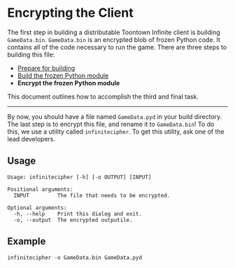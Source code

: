 Encrypting the Client
=====================
The first step in building a distributable Toontown Infinite client is building ```GameData.bin```. ```GameData.bin``` is an encrypted blob of frozen Python code. It contains all of the code necessary to run the game. There are three steps to building this file:

* [Prepare for building](prepare-client.md)
* [Build the frozen Python module](build-client.md)
* **Encrypt the frozen Python module**

This document outlines how to accomplish the third and final task.

- - -

By now, you should have a file named ```GameData.pyd``` in your build directory. The last step is to encrypt this file, and rename it to ```GameData.bin```! To do this, we use a utility called ```infinitecipher```. To get this utility, ask one of the lead developers.

## Usage ##

    Usage: infinitecipher [-h] [-o OUTPUT] [INPUT]
    
    Positional arguments:
      INPUT         The file that needs to be encrypted.
    
    Optional arguments:
      -h, --help    Print this dialog and exit.
      -o, --output  The encrypted outputile.

## Example ##

    infinitecipher -o GameData.bin GameData.pyd
